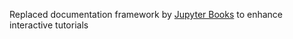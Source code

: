 Replaced documentation framework by [Jupyter Books](https://jupyterbook.org/en/stable/intro.html) to enhance interactive tutorials

